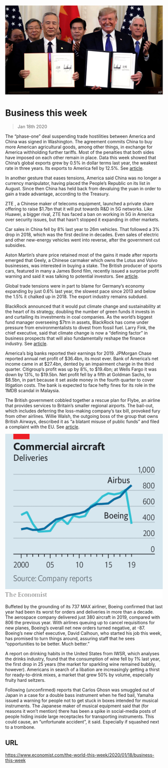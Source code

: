 ![](./images/20200118_WWP501.jpg)

# Business this week

> Jan 18th 2020

The “phase-one” deal suspending trade hostilities between America and China was signed in Washington. The agreement commits China to buy more American agricultural goods, among other things, in exchange for America withholding further tariffs. Most of the penalties that both sides have imposed on each other remain in place. Data this week showed that China’s global exports grew by 0.5% in dollar terms last year, the weakest rate in three years. Its exports to America fell by 12.5%. See [article](https://www.economist.com//leaders/2020/01/18/the-search-to-find-an-alternative-to-the-dollar).

In another gesture that eases tensions, America said China was no longer a currency manipulator, having placed the People’s Republic on its list in August. Since then China has held back from devaluing the yuan in order to gain a trade advantage, according to the Treasury.

ZTE , a Chinese maker of telecoms equipment, launched a private share offering to raise $1.7bn that it will put towards R&D in 5G networks. Like Huawei, a bigger rival, ZTE has faced a ban on working in 5G in America over security issues, but that hasn’t stopped it expanding in other markets.

Car sales in China fell by 8% last year to 26m vehicles. That followed a 3% drop in 2018, which was the first decline in decades. Even sales of electric and other new-energy vehicles went into reverse, after the government cut subsidies.

Aston Martin’s share price retained most of the gains it made after reports emerged that Geely, a Chinese carmaker which owns the Lotus and Volvo businesses, was interested in buying a stake. The British producer of sports cars, featured in many a James Bond film, recently issued a surprise profit warning and said it was talking to potential investors. See [article](https://www.economist.com//business/2020/01/18/aston-martin-is-stuck-in-neutral).

Global trade tensions were in part to blame for Germany’s economy expanding by just 0.6% last year, the slowest pace since 2013 and below the 1.5% it chalked up in 2018. The export industry remains subdued.

BlackRock announced that it would put climate change and sustainability at the heart of its strategy, doubling the number of green funds it invests in and curtailing its investments in coal companies. As the world’s biggest fund manager overseeing $7trn in assets, BlackRock has come under pressure from environmentalists to divest from fossil fuel. Larry Fink, the chief executive, said that climate change is now a “defining factor” in business prospects that will also fundamentally reshape the finance industry. See [article](https://www.economist.com//node/21778411).

America’s big banks reported their earnings for 2019. JPMorgan Chase reported annual net profit of $36.4bn, its most ever. Bank of America’s net income came in at $27.4bn, dented by an impairment charge in the third quarter. Citigroup’s profit was up by 8%, to $19.4bn; at Wells Fargo it was down by 13%, to $19.5bn. Net profit fell by a fifth at Goldman Sachs, to $8.5bn, in part because it set aside money in the fourth quarter to cover litigation costs. The bank is expected to face hefty fines for its role in the 1MDB scandal in Malaysia.

The British government cobbled together a rescue plan for Flybe, an airline that provides services to Britain’s smaller regional airports. The bail-out, which includes deferring the loss-making company’s tax bill, provoked fury from other airlines. Willie Walsh, the outgoing boss of the group that owns British Airways, described it as “a blatant misuse of public funds” and filed a complaint with the EU. See [article](https://www.economist.com//node/21778390).

![](./images/20200118_WWC161.png)

Buffeted by the grounding of its 737 MAX airliner, Boeing confirmed that last year had been its worst for orders and deliveries in more than a decade. The aerospace company delivered just 380 aircraft in 2019, compared with 806 the previous year. With airlines queuing up to cancel requisitions for new planes, Boeing’s overall net new orders turned negative, at -87. Boeing’s new chief executive, David Calhoun, who started his job this week, has promised to turn things around, assuring staff that he sees “opportunities to be better. Much better.”

A report on drinking habits in the United States from IWSR, which analyses the drinks industry, found that the consumption of wine fell by 1% last year, the first drop in 25 years (the market for sparkling wine remained bubbly, however). Americans in search of a libation are increasingly getting a thirst for ready-to-drink mixes, a market that grew 50% by volume, especially fruity hard seltzers.

Following (unconfirmed) reports that Carlos Ghosn was smuggled out of Japan in a case for a double bass instrument when he fled bail, Yamaha issued a warning for people not to get stuck in boxes intended for musical instruments. The Japanese maker of musical equipment said that (for reasons it won’t mention) there has been a spike in social-media posts of people hiding inside large receptacles for transporting instruments. This could cause, an “unfortunate accident”, it said. Especially if squashed next to a trombone.

## URL

https://www.economist.com/the-world-this-week/2020/01/18/business-this-week
